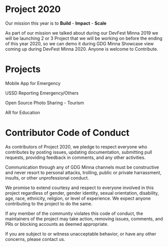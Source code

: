 # Project 2020

Our mission this year is to **Build** - **Impact** - **Scale** 
 
As part of our mission we talked about during our DevFest Minna 2019 we will be launching 2 or 3 Project that we will be working on before the ending of this year 2020, so we can demo it during GDG Minna Showcase view coming up during DevFest Minna 2020. Anyone is welcome to Contribute.

# Projects

Mobile App for Emergency

USSD Reporting Emergency/Others
 
Open Source Photo Sharing - Tourism

AR for Education

# Contributor Code of Conduct

As contributors of Project 2020, we pledge to respect everyone who contributes by posting issues, updating documentation, submitting pull requests, providing feedback in comments, and any other activities.

Communication through any of GDG Minna channels must be constructive and never resort to personal attacks, trolling, public or private harrassment, insults, or other unprofessional conduct.

We promise to extend courtesy and respect to everyone involved in this project regardless of gender, gender identity, sexual orientation, disability, age, race, ethnicity, religion, or level of experience. We expect anyone contributing to the project to do the same.

If any member of the community violates this code of conduct, the maintainers of the project may take action, removing issues, comments, and PRs or blocking accounts as deemed appropriate.

If you are subject to or witness unacceptable behavior, or have any other concerns, please contact us.



